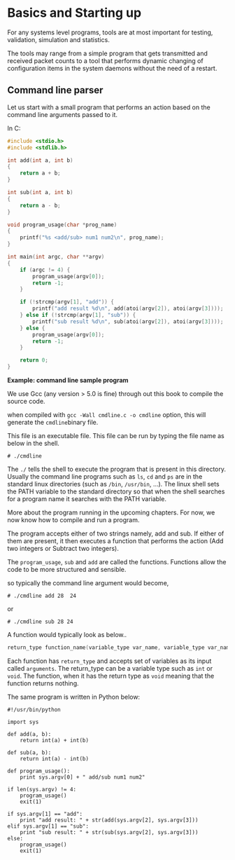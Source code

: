 # Basics and Starting up


For any systems level programs, tools are at most important for testing, validation, simulation and statistics.

The tools may range from a simple program that gets transmitted and received packet counts to a tool that performs dynamic changing of configuration items in the system daemons without the need of a restart.

## Command line parser


Let us start with a small program that performs an action based on the command line arguments passed to it.


In C:

```c
#include <stdio.h>
#include <stdlib.h>

int add(int a, int b)
{
    return a + b;
}

int sub(int a, int b)
{
    return a - b;
}

void program_usage(char *prog_name)
{
    printf("%s <add/sub> num1 num2\n", prog_name);
}

int main(int argc, char **argv)
{
    if (argc != 4) {
        program_usage(argv[0]);
        return -1;
    }

    if (!strcmp(argv[1], "add")) {
        printf("add result %d\n", add(atoi(argv[2]), atoi(argv[3])));
    } else if (!strcmp(argv[1], "sub")) {
        printf("sub result %d\n", sub(atoi(argv[2]), atoi(argv[3])));
    } else {
        program_usage(argv[0]);
        return -1;
    }

    return 0;
}
```
**Example: command line sample program**

We use Gcc (any version > 5.0 is fine) through out this book to compile the source code.

when compiled with ```gcc -Wall cmdline.c -o cmdline``` option, this will generate the ```cmdline```binary file.

This file is an executable file. This file can be run by typing the file name as below in the shell.

```
# ./cmdline
```

The `./` tells the shell to execute the program that is present in this directory. Usually the command line programs such as `ls`, `cd` and `ps` are in the standard linux directories (such as `/bin`, `/usr/bin`, ...). The linux shell sets the PATH variable to the standard directory so that when the shell searches for a program name it searches with the PATH variable.

More about the program running in the upcoming chapters. For now, we now know how to compile and run a program.

The program accepts either of two strings namely, add and sub. If either of them are present, it then executes a function that performs the action (Add two integers or Subtract two integers).

The `program_usage`, `sub` and `add` are called the functions. Functions allow the code to be more structured and sensible.

so typically the command line argument would become,

```
# ./cmdline add 28  24
```

or

```
# ./cmdline sub 28 24
```

A function would typically look as below..

```c
return_type function_name(variable_type var_name, variable_type var_name, ..);
```

Each function has `return_type` and accepts set of variables as its input called `arguments`. The return_type can be a variable type such as `int` or `void`. The function, when it has the return type as `void` meaning that the function returns nothing.

The same program is written in Python below:

```
#!/usr/bin/python

import sys

def add(a, b):
    return int(a) + int(b)

def sub(a, b):
    return int(a) - int(b)

def program_usage():
    print sys.argv[0] + " add/sub num1 num2"

if len(sys.argv) != 4:
    program_usage()
    exit(1)

if sys.argv[1] == "add":
    print "add result: " + str(add(sys.argv[2], sys.argv[3]))
elif sys.argv[1] == "sub":
    print "sub result: " + str(sub(sys.argv[2], sys.argv[3]))
else:
    program_usage()
    exit(1)
```

